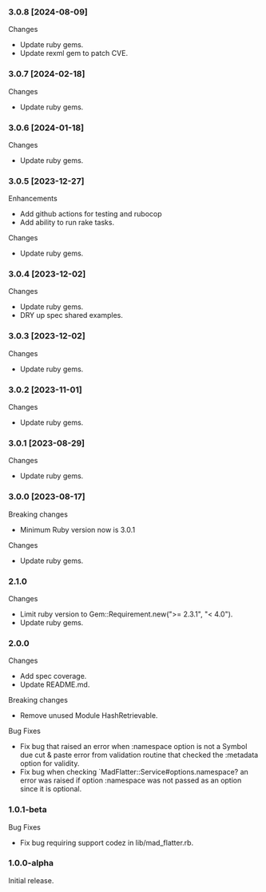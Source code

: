 ### 3.0.8 [2024-08-09]

Changes

- Update ruby gems.
- Update rexml gem to patch CVE.

### 3.0.7 [2024-02-18]

Changes

- Update ruby gems.

### 3.0.6 [2024-01-18]

Changes

- Update ruby gems.

### 3.0.5 [2023-12-27]

Enhancements

- Add github actions for testing and rubocop
- Add ability to run rake tasks.

Changes

- Update ruby gems.

### 3.0.4 [2023-12-02]

Changes

- Update ruby gems.
- DRY up spec shared examples.

### 3.0.3 [2023-12-02]

Changes

- Update ruby gems.

### 3.0.2 [2023-11-01]

Changes

- Update ruby gems.

### 3.0.1 [2023-08-29]

Changes

- Update ruby gems.

### 3.0.0 [2023-08-17]

Breaking changes

- Minimum Ruby version now is 3.0.1

Changes

- Update ruby gems.

### 2.1.0

Changes

- Limit ruby version to Gem::Requirement.new(">= 2.3.1", "< 4.0").
- Update ruby gems.

### 2.0.0

Changes

- Add spec coverage.
- Update README.md.

Breaking changes

- Remove unused Module HashRetrievable.

Bug Fixes

- Fix bug that raised an error when :namespace option is not a Symbol due cut & paste error from validation routine that checked the :metadata option for validity.
- Fix bug when checking `MadFlatter::Service#options.namespace? an error was raised if option :namespace was not passed as an option since it is optional.

### 1.0.1-beta

Bug Fixes

- Fix bug requiring support codez in lib/mad_flatter.rb.

### 1.0.0-alpha

Initial release.
